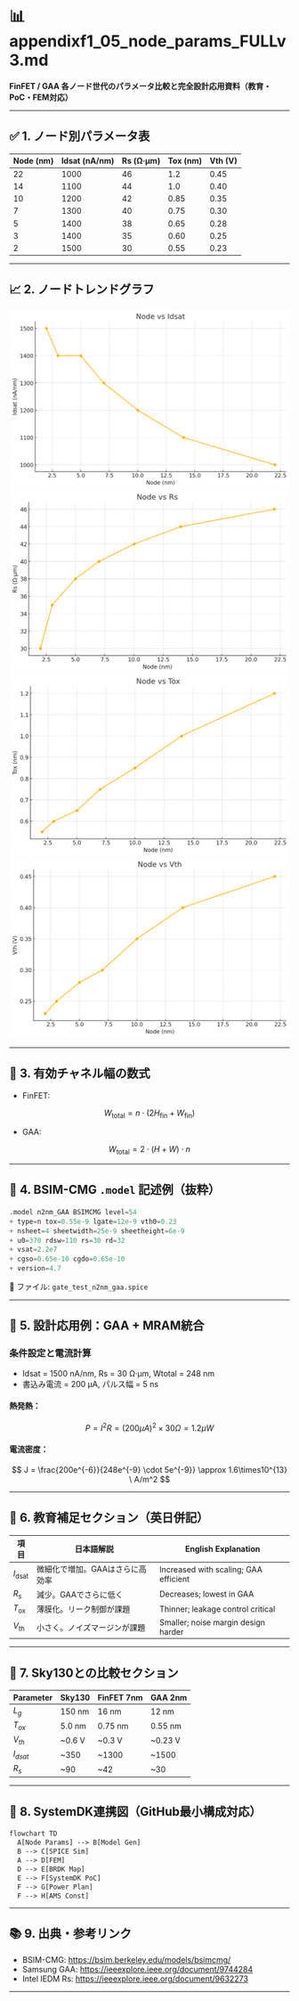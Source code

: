 # 📊 appendixf1_05_node_params_FULLv3.md  
**FinFET / GAA 各ノード世代のパラメータ比較と完全設計応用資料（教育・PoC・FEM対応）**

---

## ✅ 1. ノード別パラメータ表

| Node (nm) | Idsat (nA/nm) | Rs (Ω·μm) | Tox (nm) | Vth (V) |
|-----------|----------------|------------|-----------|----------|
| 22        | 1000           | 46         | 1.2       | 0.45     |
| 14        | 1100           | 44         | 1.0       | 0.40     |
| 10        | 1200           | 42         | 0.85      | 0.35     |
| 7         | 1300           | 40         | 0.75      | 0.30     |
| 5         | 1400           | 38         | 0.65      | 0.28     |
| 3         | 1400           | 35         | 0.60      | 0.25     |
| 2         | 1500           | 30         | 0.55      | 0.23     |

---

## 📈 2. ノードトレンドグラフ

![Node vs Idsat](./images/node_vs_idsat.png)
![Node vs Rs](./images/node_vs_rs.png)
![Node vs Tox](./images/node_vs_tox.png)
![Node vs Vth](./images/node_vs_vth.png)

---

## 📐 3. 有効チャネル幅の数式

- FinFET:

$$
W_{\mathrm{total}} = n \cdot (2H_{\mathrm{fin}} + W_{\mathrm{fin}})
$$

- GAA:
  
$$
W_{\mathrm{total}} = 2 \cdot (H + W) \cdot n
$$

---

## 💾 4. BSIM-CMG `.model` 記述例（抜粋）

```verilog
.model n2nm_GAA BSIMCMG level=54
+ type=n tox=0.55e-9 lgate=12e-9 vth0=0.23
+ nsheet=4 sheetwidth=25e-9 sheetheight=6e-9
+ u0=370 rdsw=110 rs=30 rd=32
+ vsat=2.2e7
+ cgso=0.65e-10 cgdo=0.65e-10
+ version=4.7
```

📄 ファイル: `gate_test_n2nm_gaa.spice`

---

## 🔧 5. 設計応用例：GAA + MRAM統合

### 条件設定と電流計算
- Idsat = 1500 nA/nm, Rs = 30 Ω·μm, Wtotal = 248 nm
- 書込み電流 = 200 μA, パルス幅 = 5 ns

#### 熱発熱：
$$
P = I^2 R = (200\mu A)^2 \times 30\Omega = 1.2\mu W
$$

#### 電流密度：
$$
J = \frac{200e^{-6}}{248e^{-9} \cdot 5e^{-9}} \approx 1.6\times10^{13} \ A/m^2
$$

---

## 📘 6. 教育補足セクション（英日併記）

| 項目 | 日本語解説 | English Explanation |
|------|------------|---------------------|
| $I_{\mathrm{dsat}}$ | 微細化で増加。GAAはさらに高効率 | Increased with scaling; GAA efficient |
| $R_s$ | 減少。GAAでさらに低く | Decreases; lowest in GAA |
| $T_{\mathrm{ox}}$ | 薄膜化。リーク制御が課題 | Thinner; leakage control critical |
| $V_{\mathrm{th}}$ | 小さく。ノイズマージンが課題 | Smaller; noise margin design harder |

---

## 🧮 7. Sky130との比較セクション

| Parameter | Sky130 | FinFET 7nm | GAA 2nm |
|-----------|--------|-------------|---------|
| $L_g$     | 150 nm | 16 nm       | 12 nm   |
| $T_{ox}$  | 5.0 nm | 0.75 nm     | 0.55 nm |
| $V_{th}$  | ~0.6 V | ~0.3 V      | ~0.23 V |
| $I_{dsat}$| ~350   | ~1300       | ~1500   |
| $R_s$     | ~90    | ~42         | ~30     |

---

## 🧩 8. SystemDK連携図（GitHub最小構成対応）

```mermaid
flowchart TD
  A[Node Params] --> B[Model Gen]
  B --> C[SPICE Sim]
  A --> D[FEM]
  D --> E[BRDK Map]
  E --> F[SystemDK PoC]
  F --> G[Power Plan]
  F --> H[AMS Const]
```

---

## 📚 9. 出典・参考リンク

- BSIM-CMG: https://bsim.berkeley.edu/models/bsimcmg/
- Samsung GAA: https://ieeexplore.ieee.org/document/9744284
- Intel IEDM Rs: https://ieeexplore.ieee.org/document/9632273

---
